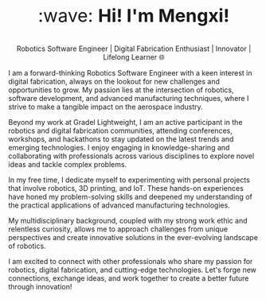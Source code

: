 
<p align = "center" style="font-size:36px;">:wave: <strong>Hi! I'm Mengxi!</strong> </p> 
<p align = "center">Robotics Software Engineer | Digital Fabrication Enthusiast | Innovator | Lifelong Learner 🌐

I am a forward-thinking Robotics Software Engineer with a keen interest in digital fabrication, always on the lookout for new challenges and opportunities to grow. My passion lies at the intersection of robotics, software development, and advanced manufacturing techniques, where I strive to make a tangible impact on the aerospace industry.

Beyond my work at Gradel Lightweight, I am an active participant in the robotics and digital fabrication communities, attending conferences, workshops, and hackathons to stay updated on the latest trends and emerging technologies. I enjoy engaging in knowledge-sharing and collaborating with professionals across various disciplines to explore novel ideas and tackle complex problems.

In my free time, I dedicate myself to experimenting with personal projects that involve robotics, 3D printing, and IoT. These hands-on experiences have honed my problem-solving skills and deepened my understanding of the practical applications of advanced manufacturing technologies.

My multidisciplinary background, coupled with my strong work ethic and relentless curiosity, allows me to approach challenges from unique perspectives and create innovative solutions in the ever-evolving landscape of robotics.

I am excited to connect with other professionals who share my passion for robotics, digital fabrication, and cutting-edge technologies. Let's forge new connections, exchange ideas, and work together to create a better future through innovation!</p>




